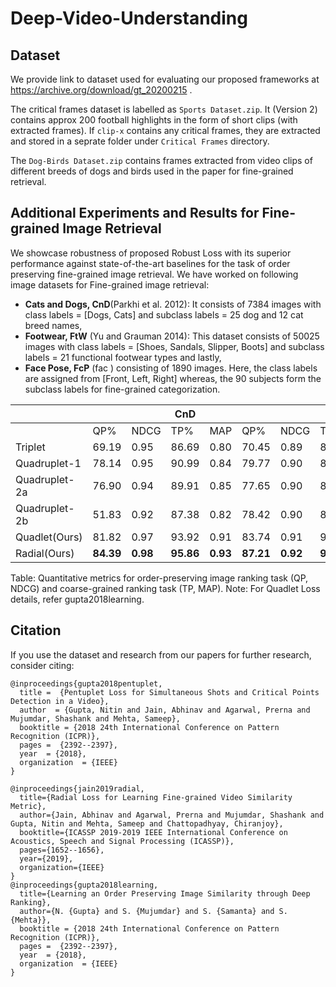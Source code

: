 # Deep-Video-Understanding

## Dataset
We provide link to dataset used for evaluating our proposed frameworks at https://archive.org/download/gt_20200215 .

The critical frames dataset is labelled as `Sports Dataset.zip`. It (Version 2) contains approx 200 football highlights in the form of short clips (with extracted frames). If `clip-x` contains any critical frames, they are extracted and stored in a seprate folder under `Critical Frames` directory.

The `Dog-Birds Dataset.zip` contains frames extracted from video clips of different breeds of dogs and birds used in the paper for fine-grained retrieval.

## Additional Experiments and Results for Fine-grained Image Retrieval
We showcase robustness of proposed Robust Loss with its superior performance against state-of-the-art baselines for the task of order preserving fine-grained image retrieval. We have worked on following image datasets for Fine-grained image retrieval: 
- **Cats and Dogs, CnD**(Parkhi et al. 2012): It consists of 7384 images with class labels = [Dogs, Cats] and subclass labels = 25 dog and 12 cat breed names, 
- **Footwear, FtW** (Yu and Grauman 2014): This dataset consists of 50025 images with class labels = [Shoes, Sandals, Slipper, Boots] and subclass labels = 21 functional footwear types and lastly, 
- **Face Pose, FcP** (fac ) consisting of 1890 images. Here, the class labels are assigned from [Front, Left, Right] whereas, the 90 subjects form the subclass labels for fine-grained categorization.

|       |||CnD||||FcP||||FtW||
| ----- |---|----|---|---|---|----|---|---|---|----|---|---|
|       | QP%|NDCG|TP%|MAP|QP%|NDCG|TP%|MAP|QP%|NDCG|TP%|MAP|
|Triplet|69.19|0.95|86.69|0.80|70.45|0.89|85.32|0.54|42.75|0.88|75.91|0.65|
|Quadruplet-1|78.14|0.95|90.99|0.84|79.77|0.90|88.78|0.64|37.12|0.86|71.92|0.59|
|Quadruplet-2a|76.90|0.94|89.91|0.85|77.65|0.90|88.52|0.61|45.88|0.87|76.13|0.66|
|Quadruplet-2b|51.83|0.92|87.38|0.82|78.42|0.90|87.06|0.60|38.64|0.84|74.77|0.61|
|Quadlet(Ours) |81.82|0.97|93.92|0.91|83.74|0.91|91.74|0.66|53.93|0.89|80.56|0.67|
|Radial(Ours) |**84.39**|**0.98**|**95.86**|**0.93**|**87.21**|**0.92**|**92.64**|**0.70**|**55.18**|**0.90**|**81.91**|**0.68**|

Table: Quantitative metrics for order-preserving image ranking task (QP, NDCG) and coarse-grained ranking task (TP, MAP).
Note: For Quadlet Loss details, refer gupta2018learning.

## Citation
 If you use the dataset and research from our papers for further research, consider citing:
```
@inproceedings{gupta2018pentuplet,
  title =  {Pentuplet Loss for Simultaneous Shots and Critical Points Detection in a Video},
  author  = {Gupta, Nitin and Jain, Abhinav and Agarwal, Prerna and Mujumdar, Shashank and Mehta, Sameep},
  booktitle = {2018 24th International Conference on Pattern Recognition (ICPR)},
  pages =  {2392--2397},
  year  = {2018},
  organization  = {IEEE}
}

@inproceedings{jain2019radial,
  title={Radial Loss for Learning Fine-grained Video Similarity Metric},
  author={Jain, Abhinav and Agarwal, Prerna and Mujumdar, Shashank and Gupta, Nitin and Mehta, Sameep and Chattopadhyay, Chiranjoy},
  booktitle={ICASSP 2019-2019 IEEE International Conference on Acoustics, Speech and Signal Processing (ICASSP)},
  pages={1652--1656},
  year={2019},
  organization={IEEE}
}
@inproceedings{gupta2018learning,
  title={Learning an Order Preserving Image Similarity through Deep Ranking}, 
  author={N. {Gupta} and S. {Mujumdar} and S. {Samanta} and S. {Mehta}},
  booktitle = {2018 24th International Conference on Pattern Recognition (ICPR)},
  pages =  {2392--2397},
  year  = {2018},
  organization  = {IEEE}
}
```
